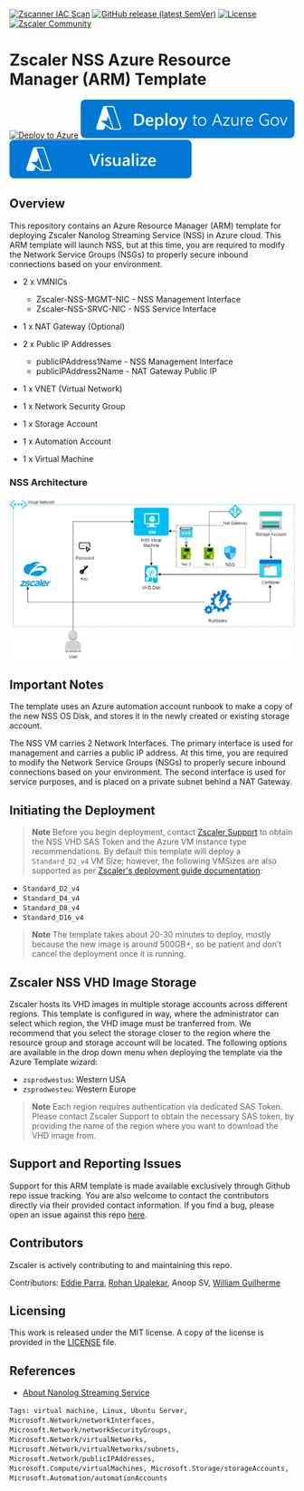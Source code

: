 [![Zscanner IAC Scan](https://github.com/zscaler/zscaler-vse-azurerm-deploy/actions/workflows/ci.yml/badge.svg)](https://github.com/zscaler/zscaler-vse-azurerm-deploy/actions/workflows/ci.yml)
[![GitHub release (latest SemVer)](https://img.shields.io/github/v/release/zscaler/zscaler-vse-azurerm-deploy)](https://github.com/zscaler/zscaler-vse-azurerm-deploy/releases)
[![License](https://img.shields.io/github/license/zscaler/zscaler-vse-azurerm-deploy?color=blue)](https://github.com/zscaler/zscaler-vse-azurerm-deploy/blob/master/LICENSE)
[![Zscaler Community](https://img.shields.io/badge/zscaler-community-blue)](https://community.zscaler.com/)

# Zscaler NSS Azure Resource Manager (ARM) Template

[![Deploy to Azure](https://aka.ms/deploytoazurebutton)](https%3A%2F%2Fraw.githubusercontent.com%2Fzscaler%2Fzscaler-vse-azurerm-deploy%2Fmaster%2Fazuredeploy.json)
[![Deploy to Azure](https://raw.githubusercontent.com/Azure/azure-quickstart-templates/master/1-CONTRIBUTION-GUIDE/images/deploytoazuregov.svg)](https%3A%2F%2Fraw.githubusercontent.com%2Fzscaler%2Fzscaler-vse-azurerm-deploy%2Fmaster%2Fazuredeploy.json)
[![Visualize](https://raw.githubusercontent.com/Azure/azure-quickstart-templates/master/1-CONTRIBUTION-GUIDE/images/visualizebutton.svg?sanitize=true)](https%3A%2F%2Fraw.githubusercontent.com%2Fzscaler%2Fzscaler-vse-azurerm-deploy%2Fmaster%2Fazuredeploy.json)

## Overview

This repository contains an Azure Resource Manager (ARM) template for deploying Zscaler Nanolog Streaming Service (NSS) in Azure cloud.  This ARM template will launch NSS, but at this time, you are required to modify the Network Service Groups (NSGs) to properly secure inbound connections based on your environment.

- 2 x VMNICs
  - Zscaler-NSS-MGMT-NIC - NSS Management Interface
  - Zscaler-NSS-SRVC-NIC - NSS Service Interface

- 1 x NAT Gateway (Optional)
- 2 x Public IP Addresses
  - publicIPAddress1Name - NSS Management Interface
  - publicIPAddress2Name - NAT Gateway Public IP

- 1 x VNET (Virtual Network)
- 1 x Network Security Group
- 1 x Storage Account
- 1 x Automation Account
- 1 x Virtual Machine

### NSS Architecture

![Architecture](assets/vse-azurerm-architecture.png)

## Important Notes

The template uses an Azure automation account runbook to make a copy of the new NSS OS Disk, and stores it in the newly created or existing storage account.

The NSS VM carries 2 Network Interfaces. The primary interface is used for management and carries a public IP address. At this time, you are required to modify the Network Service Groups (NSGs) to properly secure inbound connections based on your environment. The second interface is used for service purposes, and is placed on a private subnet behind a NAT Gateway.

## Initiating the Deployment

> **Note** Before you begin deployment, contact [Zscaler Support](https://help.zscaler.com/login-tickets) to obtain the NSS VHD SAS Token and the Azure VM instance type recommendations. By default this template will deploy a ``Standard_D2_v4`` VM Size; however, the following VMSizes are also supported as per [Zscaler's deployment guide documentation](https://help.zscaler.com/zia/configuring-virtual-service-edge-microsoft-azure):

- ``Standard_D2_v4``
- ``Standard_D4_v4``
- ``Standard_D8_v4``
- ``Standard_D16_v4``

> **Note** The template takes about 20-30 minutes to deploy, mostly because the new image is around 500GB+, so be patient and don’t cancel the deployment once it is running.

## Zscaler NSS VHD Image Storage

Zscaler hosts its VHD images in multiple storage accounts across different regions. This template is configured in way, where the administrator can select which region, the VHD image must be tranferred from. We recommend that you select the storage closer to the region where the resource group and storage account will be located. The following options are available in the drop down menu when deploying the template via the Azure Template wizard:

- ``zsprodwestus``: Western USA
- ``zsprodwesteu``: Western Europe

> **Note** Each region requires authentication via dedicated SAS Token. Please contact Zscaler Support to obtain the necessary SAS token, by providing the name of the region where you want to download the VHD image from.

## Support and Reporting Issues

Support for this ARM template is made available exclusively through Github repo issue tracking.  You are also welcome to contact the contributors directly via their provided contact information.  If you find a bug, please open an issue against this repo [here](https://github.com/zscaler/zscaler-vse-azurerm-deploy/issues).

## Contributors

Zscaler is actively contributing to and maintaining this repo.

  Contributors:
  [Eddie Parra](https://github.com/eparra), [Rohan Upalekar](https://github.com/rohan-zscaler), Anoop SV, [William Guilherme](https://github.com/willguibr)

## Licensing

This work is released under the MIT license. A copy of the license is provided in the [LICENSE](https://github.com/zscaler/zscaler-vse-azurerm-deploy/blob/master/LICENSE) file.

## References

- [About Nanolog Streaming Service](https://help.zscaler.com/zia/about-nanolog-streaming-service)

`Tags: virtual machine, Linux, Ubuntu Server, Microsoft.Network/networkInterfaces, Microsoft.Network/networkSecurityGroups, Microsoft.Network/virtualNetworks, Microsoft.Network/virtualNetworks/subnets, Microsoft.Network/publicIPAddresses, Microsoft.Compute/virtualMachines, Microsoft.Storage/storageAccounts, Microsoft.Automation/automationAccounts`
